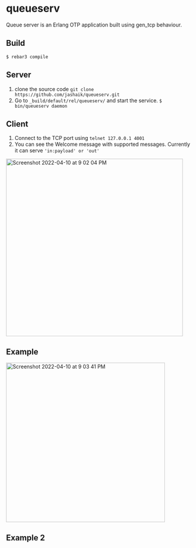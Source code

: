 queueserv
=====

Queue server is an Erlang OTP application built using gen_tcp behaviour.

Build
-----

    $ rebar3 compile
    
Server
------
1. clone the source code `git clone https://github.com/jashaik/queueserv.git`
2. Go to `_build/default/rel/queueserv/` and start the service. 
`
   $ bin/queueserv daemon
 `
 
Client
------
1. Connect to the TCP port using `telnet 127.0.0.1 4001`
2. You can see the Welcome message with supported messages. Currently it can serve `'in:payload' or 'out'`
    
<img width="483" alt="Screenshot 2022-04-10 at 9 02 04 PM" src="https://user-images.githubusercontent.com/76031665/162627155-733a8014-2658-4b3f-b819-36ef737948be.png">

Example
-------
<img width="434" alt="Screenshot 2022-04-10 at 9 03 41 PM" src="https://user-images.githubusercontent.com/76031665/162627213-ae150988-b2ff-463b-872b-eaa143668c69.png">

Example 2
---------
